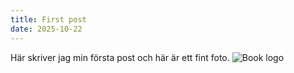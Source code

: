 ```yaml
---
title: First post
date: 2025-10-22
---
```


Här skriver jag min första post och här är ett fint foto. 
![Book logo](/nobel-racoon/docs/assets/nollefinalen_2024-126.jpg)